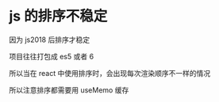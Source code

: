 # js 的排序不稳定

因为 js2018 后排序才稳定

项目往往打包成 es5 或者 6

所以当在 react 中使用排序时，会出现每次渲染顺序不一样的情况

所以注意排序都需要用 useMemo 缓存

